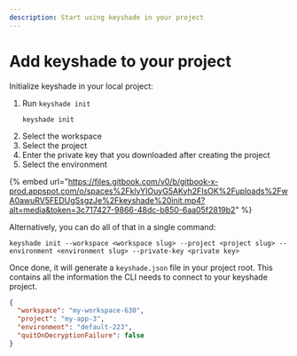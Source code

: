 ```yaml
---
description: Start using keyshade in your project
---
```


# Add keyshade to your project

Initialize keyshade in your local project:
1. Run `keyshade init`
    ```shell
    keyshade init
    ```
2. Select the workspace
3. Select the project
4. Enter the private key that you downloaded after creating the project
5. Select the environment

{% embed url="https://files.gitbook.com/v0/b/gitbook-x-prod.appspot.com/o/spaces%2FklyYIOuyG5AKyh2FIsOK%2Fuploads%2FwA0awuRV5FEDUgSsgzJe%2Fkeyshade%20init.mp4?alt=media&token=3c717427-9866-48dc-b850-6aa05f2819b2" %}

Alternatively, you can do all of that in a single command:
```shell
keyshade init --workspace <workspace slug> --project <project slug> --environment <environment slug> --private-key <private key>
```

Once done, it will generate a `keyshade.json` file in your project root. This contains all the information the CLI needs to connect to your keyshade project.
```json
{
  "workspace": "my-workspace-630",
  "project": "my-app-3",
  "environment": "default-223",
  "quitOnDecryptionFailure": false
}
```